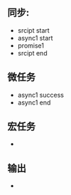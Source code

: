## 同步:
- srcipt start
- async1 start
- promise1
- srcipt end

## 微任务
- async1 success
- async1 end

## 宏任务
- 

## 输出
- 